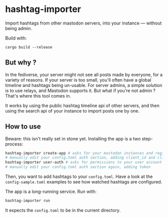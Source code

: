 # hashtag-importer

Import hashtags from other mastodon servers, into your instance — without being admin.

Build with:
```
cargo build --release
```

## But why ?

In the fediverse, your server might not see all posts made by everyone, for a variety of reasons. If your server is too small, you'll often have a global timeline and hashtags being un-usable. For server admins, a simple solution is to use relays, and Mastodon supports it. But what if you're not admin ? That's where this tool comes in.

It works by using the public hashtag timeline api of other servers, and then using the search api of your instance to import posts one by one.

## How to use

Beware: this isn't really set in stone yet. Installing the app is a two step-process:
```sh
hashtag-importer create-app # asks for your mastodon instances and registers the app there
# manually edit your config.toml auth section, adding client_id and client_secret
hashtag-importer user-auth # asks for permissions to your user account in order to read hashtag timelines and search for individual posts
# manually edit your config.toml auth section again, adding token
```

Then, you want to add hashtags to your `config.toml`. Have a look at the `config-sample.toml` examples to see how watched hashtags are configured.

The app is a long-running service. Run with:
```sh
hashtag-importer run
```
It expects the `config.toml` to be in the current directory.
